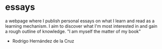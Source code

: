 # essays
a webpage where I publish personal essays on what I learn and read as a learning mechanism. I aim to discover what I'm most interested in and gain a rough outline of knowledge. "I am myself the matter of my book"

- Rodrigo Hernández de la Cruz 

